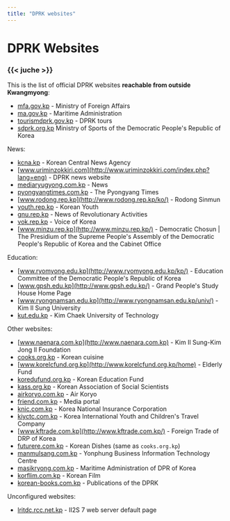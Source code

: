 ```yaml
---
title: "DPRK websites"
---
```


# DPRK Websites

### {{< juche >}}

This is the list of official DPRK websites **reachable from outside Kwangmyong**:

 - [mfa.gov.kp](http://mfa.gov.kp/) - Ministry of Foreign Affairs
 - [ma.gov.kp](http://ma.gov.kp/) - Maritime Administration
 - [tourismdprk.gov.kp](http://tourismdprk.gov.kp/) - DPRK tours
 - [sdprk.org.kp](http://sdprk.org.kp/) Ministry of Sports of the Democratic People's Republic of Korea

News:

 - [kcna.kp](http://www.kcna.kp/) - Korean Central News Agency
 - [www.uriminzokkiri.com](http://www.uriminzokkiri.com/index.php?lang=eng) - DPRK news website
 - [mediaryugyong.com.kp](http://mediaryugyong.com.kp/) - News
 - [pyongyangtimes.com.kp](http://pyongyangtimes.com.kp/) - The Pyongyang Times
 - [www.rodong.rep.kp](http://www.rodong.rep.kp/ko/) - Rodong Sinmun
 - [youth.rep.kp](http://youth.rep.kp/) - Korean Youth
 - [gnu.rep.kp](http://gnu.rep.kp/) - News of Revolutionary Activities
 - [vok.rep.kp](http://vok.rep.kp/) - Voice of Korea
 - [www.minzu.rep.kp](http://www.minzu.rep.kp/) - Democratic Chosun | The Presidium of the Supreme People's Assembly of the Democratic People's Republic of Korea and the Cabinet Office

Education:

 - [www.ryomyong.edu.kp](http://www.ryomyong.edu.kp/kp/) - Education Committee of the Democratic People's Republic of Korea 
 - [www.gpsh.edu.kp](http://www.gpsh.edu.kp/) - Grand People's Study House Home Page
 - [www.ryongnamsan.edu.kp](http://www.ryongnamsan.edu.kp/univ/) - Kim Il Sung University
 - [kut.edu.kp](http://kut.edu.kp/) - Kim Chaek University of Technology

Other websites:

 - [www.naenara.com.kp](http://www.naenara.com.kp) - Kim Il Sung-Kim Jong Il Foundation
 - [cooks.org.kp](http://cooks.org.kp/en/) - Korean cuisine
 - [www.korelcfund.org.kp](http://www.korelcfund.org.kp/home) - Elderly Fund
 - [koredufund.org.kp](http://koredufund.org.kp/) - Korean Education Fund
 - [kass.org.kp](http://kass.org.kp/) - Korean Association of Social Scientists
 - [airkoryo.com.kp](http://airkoryo.com.kp) - Air Koryo
 - [friend.com.kp](http://friend.com.kp/) - Media portal
 - [knic.com.kp](http://knic.com.kp) - Korea National Insurance Corporation
 - [kiyctc.com.kp](http://kiyctc.com.kp/) - Korea International Youth and Children's Travel Company
 - [www.kftrade.com.kp](http://www.kftrade.com.kp/) - Foreign Trade of DRP of Korea
 - [futurere.com.kp](http://futurere.com.kp/en/) - Korean Dishes (same as `cooks.org.kp`)
 - [manmulsang.com.kp](http://manmulsang.com.kp/) - Yonphung Business Information Technology Centre
 - [masikryong.com.kp](http://masikryong.com.kp/) - Maritime Administration of DPR of Korea
 - [korflim.com.kp](http://korfilm.com.kp/) - Korean Film
 - [korean-books.com.kp](http://korean-books.com.kp/en/) - Publications of the DPRK

Unconfigured websites:

 - [lritdc.rcc.net.kp](http://lritdc.rcc.net.kp/) - II2S 7 web server default page
